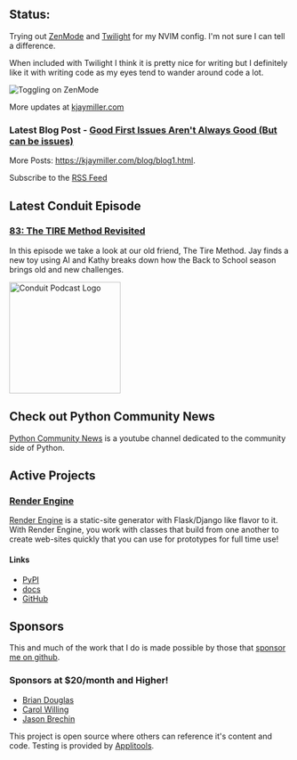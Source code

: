 ## Status:
<p>Trying out <a href="https://github.com/folke/zen-mode.nvim">ZenMode</a> and <a href="https://github.com/folke/twilight.nvim">Twilight</a> for my NVIM config. I'm not sure I can tell a difference.</p>

<p>When included with Twilight I think it is pretty nice for writing but I definitely like it with writing code as my eyes tend to wander around code a lot.</p>

<p><img alt="Toggling on ZenMode" src="https://kjaymiller.azureedge.net/media/zenmode%20and%20twilight.gif" /></p>

<!-- Report:
(4:11:20): [ZenMode](ZenMode NVIM site:Github.com) => https://github.com/folke/zen-mode.nvim
(4:36:21): [Twilight](Twilight NVIM site:github.com) => https://github.com/folke/twilight.nvim
(0:36:21): Processed: 2 links, 0 errors.
-->

More updates at [kjaymiller.com](https://kjaymiller.com/microblog/microblog)

### Latest Blog Post - [Good First Issues Aren't Always Good (But can be issues)](https://kjaymiller.com/blog/good-first-issues-are-hard.html)

More Posts: <https://kjaymiller.com/blog/blog1.html>.

Subscribe to the [RSS Feed](https://kjaymiller.com/allposts.rss)


## Latest Conduit Episode
### [83: The TIRE Method Revisited](http://relay.fm/conduit/83)
In this episode we take a look at our old friend, The Tire Method. Jay finds a new toy using AI and Kathy breaks down how the Back to School season brings old and new challenges.

<img src="https://kjaymiller.s3-us-west-2.amazonaws.com/images/conduit_artwork.png" height="200" width="200" alt="Conduit Podcast Logo"/>

## Check out Python Community News
[Python Community News](https://youtube.com/@pycommunitynews) is a youtube channel dedicated to the community side of Python.

## Active Projects

### [Render Engine]
[Render Engine] is a static-site generator with Flask/Django like flavor to it.
With Render Engine, you work with classes that build from one another to create
web-sites quickly that you can use for prototypes for full time use!

#### Links
- [PyPI](https://pypi.org/project/render-engine)
- [docs](https://render-engine.readthedocs.io)
- [GitHub](https://github.com/kjaymiller/render_engine)

## Sponsors
This and much of the work that I do is made possible by those that [sponsor me
on github](https://github.com/sponsors/kjaymiller).

### Sponsors at $20/month and Higher!
- [Brian Douglas](https://github.com/bdougie)
- [Carol Willing](https://github.com/willingc)
- [Jason Brechin](https://github.com/brechin)


This project is open source where others can reference it's content and code. Testing is provided by [Applitools](https://www.applitools.com/).


[Render Engine]: https://render-engine.readthedocs.io